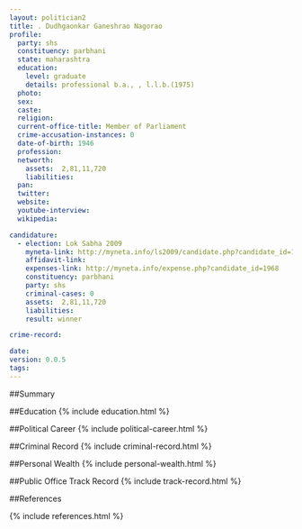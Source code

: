 ```yaml
---
layout: politician2
title: . Dudhgaonkar Ganeshrao Nagorao
profile: 
  party: shs
  constituency: parbhani
  state: maharashtra
  education: 
    level: graduate
    details: professional b.a., , l.l.b.(1975)
  photo: 
  sex: 
  caste: 
  religion: 
  current-office-title: Member of Parliament
  crime-accusation-instances: 0
  date-of-birth: 1946
  profession: 
  networth: 
    assets:  2,81,11,720
    liabilities: 
  pan: 
  twitter: 
  website: 
  youtube-interview: 
  wikipedia: 

candidature: 
  - election: Lok Sabha 2009
    myneta-link: http://myneta.info/ls2009/candidate.php?candidate_id=1968
    affidavit-link: 
    expenses-link: http://myneta.info/expense.php?candidate_id=1968
    constituency: parbhani 
    party: shs
    criminal-cases: 0
    assets:  2,81,11,720
    liabilities: 
    result: winner 

crime-record: 

date: 
version: 0.0.5
tags: 
---
```

##Summary


##Education
{% include education.html %}


##Political Career
{% include political-career.html %}


##Criminal Record
{% include criminal-record.html %}


##Personal Wealth
{% include personal-wealth.html %}


##Public Office Track Record
{% include track-record.html %}


##References


{% include references.html %}